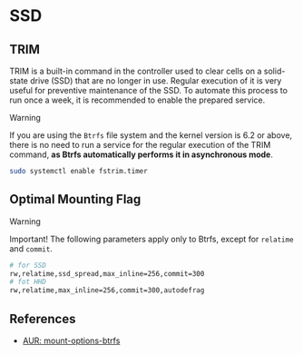# SSD

## TRIM

TRIM is a built-in command in the controller used to clear cells on a solid-state drive (SSD) that are no longer in use. Regular execution of it is very useful for preventive maintenance of the SSD. To automate this process to run once a week, it is recommended to enable the prepared service.

> [!WARNING]
> If you are using the `Btrfs` file system and the kernel version is 6.2 or above, there is no need to run a service for the regular execution of the TRIM command, **as Btrfs automatically performs it in asynchronous mode**.

```sh
sudo systemctl enable fstrim.timer
```

## Optimal Mounting Flag

> [!WARNING]
> Important! The following parameters apply only to Btrfs, except for `relatime` and `commit`.

```sh
# for SSD
rw,relatime,ssd_spread,max_inline=256,commit=300
# fot HHD
rw,relatime,max_inline=256,commit=300,autodefrag
```

## References

- [AUR: mount-options-btrfs](https://ventureo.codeberg.page/source/file-systems.html#mount-options-btrfs)
